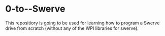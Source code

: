 # 0-to--Swerve
This repositiory is going to be used for learning how to program a Swerve drive from scratch (without any of the WPI libraries for swerve).
